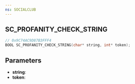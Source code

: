 ```yaml
---
ns: SOCIALCLUB
---
```

## SC_PROFANITY_CHECK_STRING

```c
// 0x9C74AC9D87B3FFF4
BOOL SC_PROFANITY_CHECK_STRING(char* string, int* token);
```

## Parameters
* **string**:
* **token**:
